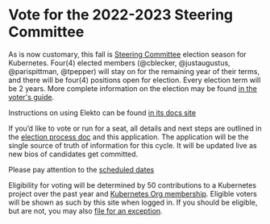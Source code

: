 # Vote for the 2022-2023 Steering Committee

As is now customary, this fall is [Steering Committee](https://github.com/kubernetes/steering) election season for Kubernetes. Four(4) elected members (@cblecker, @justaugustus, @parispittman, @tpepper) will stay on for the remaining year of their terms, and there will be four(4) positions open for election. Every election term will be 2 years. More complete information on the election may be found [in the voter's guide](https://github.com/kubernetes/community/tree/master/elections/steering/2022).

Instructions on using Elekto can be found [in its docs site](https://elekto.dev/docs/voting/)

If you’d like to vote or run for a seat, all details and next steps are outlined in the [election process doc](https://git.k8s.io/steering/elections.md) and this application. The application will be the single source of truth of information for this cycle. It will be updated live as new bios of candidates get committed.

Please pay attention to the [scheduled dates](https://github.com/kubernetes/community/tree/master/elections/steering/2022#schedule)

Eligibility for voting will be determined by 50 contributions to a Kubernetes project over the past year and [Kubernetes Org membership](https://github.com/kubernetes/community/blob/master/community-membership.md).  Eligible voters will be shown as such by this site when logged in.  If you should be eligible, but are not, you may also [file for an exception](https://elections.k8s.io/app/elections/steering/2022/exception).
